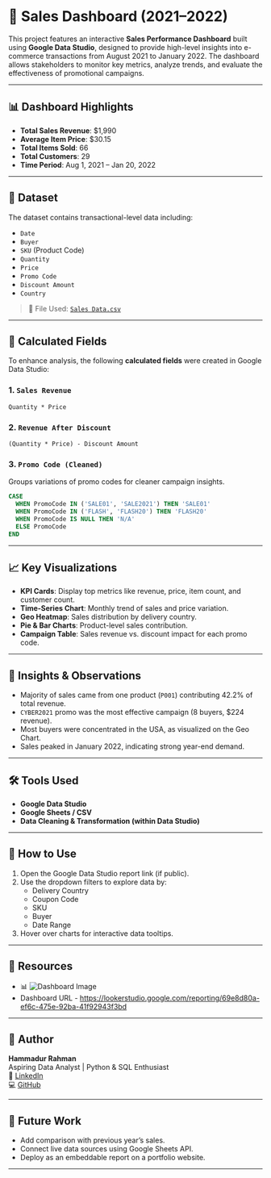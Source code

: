 # 🛒 Sales Dashboard (2021–2022)

This project features an interactive **Sales Performance Dashboard** built using **Google Data Studio**, designed to provide high-level insights into e-commerce transactions from August 2021 to January 2022. The dashboard allows stakeholders to monitor key metrics, analyze trends, and evaluate the effectiveness of promotional campaigns.

---

## 📊 Dashboard Highlights

- **Total Sales Revenue**: $1,990  
- **Average Item Price**: $30.15  
- **Total Items Sold**: 66  
- **Total Customers**: 29  
- **Time Period**: Aug 1, 2021 – Jan 20, 2022

---

## 📁 Dataset

The dataset contains transactional-level data including:
- `Date`
- `Buyer`
- `SKU` (Product Code)
- `Quantity`
- `Price`
- `Promo Code`
- `Discount Amount`
- `Country`

> 📄 File Used: [`Sales Data.csv`](./Sales%20Data.csv)

---

## 🔢 Calculated Fields

To enhance analysis, the following **calculated fields** were created in Google Data Studio:

### 1. `Sales Revenue`
```text
Quantity * Price
```

### 2. `Revenue After Discount`
```text
(Quantity * Price) - Discount Amount
```

### 3. `Promo Code (Cleaned)`
Groups variations of promo codes for cleaner campaign insights.
```sql
CASE
  WHEN PromoCode IN ('SALE01', 'SALE2021') THEN 'SALE01'
  WHEN PromoCode IN ('FLASH', 'FLASH20') THEN 'FLASH20'
  WHEN PromoCode IS NULL THEN 'N/A'
  ELSE PromoCode
END
```

---

## 📈 Key Visualizations

- **KPI Cards**: Display top metrics like revenue, price, item count, and customer count.
- **Time-Series Chart**: Monthly trend of sales and price variation.
- **Geo Heatmap**: Sales distribution by delivery country.
- **Pie & Bar Charts**: Product-level sales contribution.
- **Campaign Table**: Sales revenue vs. discount impact for each promo code.

---

## 🧠 Insights & Observations

- Majority of sales came from one product (`P001`) contributing 42.2% of total revenue.
- `CYBER2021` promo was the most effective campaign (8 buyers, $224 revenue).
- Most buyers were concentrated in the USA, as visualized on the Geo Chart.
- Sales peaked in January 2022, indicating strong year-end demand.

---

## 🛠️ Tools Used

- **Google Data Studio**
- **Google Sheets / CSV**
- **Data Cleaning & Transformation (within Data Studio)**

---

## 📌 How to Use

1. Open the Google Data Studio report link (if public).
2. Use the dropdown filters to explore data by:
   - Delivery Country
   - Coupon Code
   - SKU
   - Buyer
   - Date Range
3. Hover over charts for interactive data tooltips.

---

## 📎 Resources

- 📊 ![Dashboard Image](https://github.com/user-attachments/assets/6370832a-f7dc-4aa2-ab89-0ee75b533c43)
- Dashboard URL - https://lookerstudio.google.com/reporting/69e8d80a-ef6c-475e-92ba-41f92943f3bd
---

## 🙋 Author

**Hammadur Rahman**  
Aspiring Data Analyst | Python & SQL Enthusiast  
🔗 [LinkedIn](https://www.linkedin.com/in/hammadur-rahman02/)  
💻 [GitHub](https://github.com/VnMxMadMax)

---

## 🚀 Future Work

- Add comparison with previous year’s sales.
- Connect live data sources using Google Sheets API.
- Deploy as an embeddable report on a portfolio website.

---

